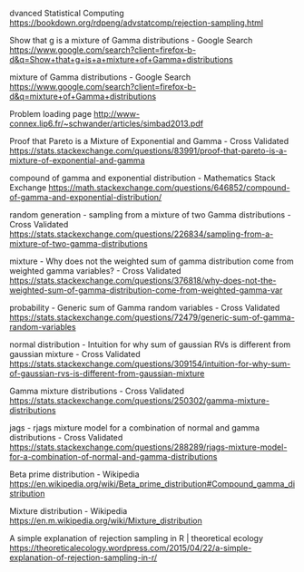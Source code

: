 dvanced Statistical Computing
https://bookdown.org/rdpeng/advstatcomp/rejection-sampling.html

Show that g is a mixture of Gamma distributions - Google Search
https://www.google.com/search?client=firefox-b-d&q=Show+that+g+is+a+mixture+of+Gamma+distributions

mixture of Gamma distributions - Google Search
https://www.google.com/search?client=firefox-b-d&q=mixture+of+Gamma+distributions

Problem loading page
http://www-connex.lip6.fr/~schwander/articles/simbad2013.pdf

Proof that Pareto is a Mixture of Exponential and Gamma - Cross Validated
https://stats.stackexchange.com/questions/83991/proof-that-pareto-is-a-mixture-of-exponential-and-gamma

compound of gamma and exponential distribution - Mathematics Stack Exchange
https://math.stackexchange.com/questions/646852/compound-of-gamma-and-exponential-distribution/

random generation - sampling from a mixture of two Gamma distributions - Cross Validated
https://stats.stackexchange.com/questions/226834/sampling-from-a-mixture-of-two-gamma-distributions

mixture - Why does not the weighted sum of gamma distribution come from weighted gamma variables? - Cross Validated
https://stats.stackexchange.com/questions/376818/why-does-not-the-weighted-sum-of-gamma-distribution-come-from-weighted-gamma-var

probability - Generic sum of Gamma random variables - Cross Validated
https://stats.stackexchange.com/questions/72479/generic-sum-of-gamma-random-variables

normal distribution - Intuition for why sum of gaussian RVs is different from gaussian mixture - Cross Validated
https://stats.stackexchange.com/questions/309154/intuition-for-why-sum-of-gaussian-rvs-is-different-from-gaussian-mixture

Gamma mixture distributions - Cross Validated
https://stats.stackexchange.com/questions/250302/gamma-mixture-distributions

jags - rjags mixture model for a combination of normal and gamma distributions - Cross Validated
https://stats.stackexchange.com/questions/288289/rjags-mixture-model-for-a-combination-of-normal-and-gamma-distributions

Beta prime distribution - Wikipedia
https://en.wikipedia.org/wiki/Beta_prime_distribution#Compound_gamma_distribution

Mixture distribution - Wikipedia
https://en.m.wikipedia.org/wiki/Mixture_distribution

A simple explanation of rejection sampling in R | theoretical ecology
https://theoreticalecology.wordpress.com/2015/04/22/a-simple-explanation-of-rejection-sampling-in-r/

